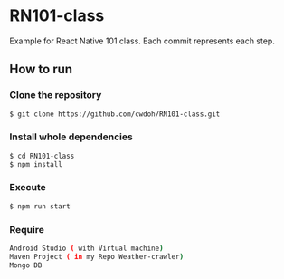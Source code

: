 # RN101-class

Example for React Native 101 class. Each commit represents each step.

## How to run

### Clone the repository

```bash
$ git clone https://github.com/cwdoh/RN101-class.git
```

### Install whole dependencies

```bash
$ cd RN101-class
$ npm install
```

### Execute

```bash
$ npm run start
```

### Require

```bash
Android Studio ( with Virtual machine)
Maven Project ( in my Repo Weather-crawler)
Mongo DB
```
